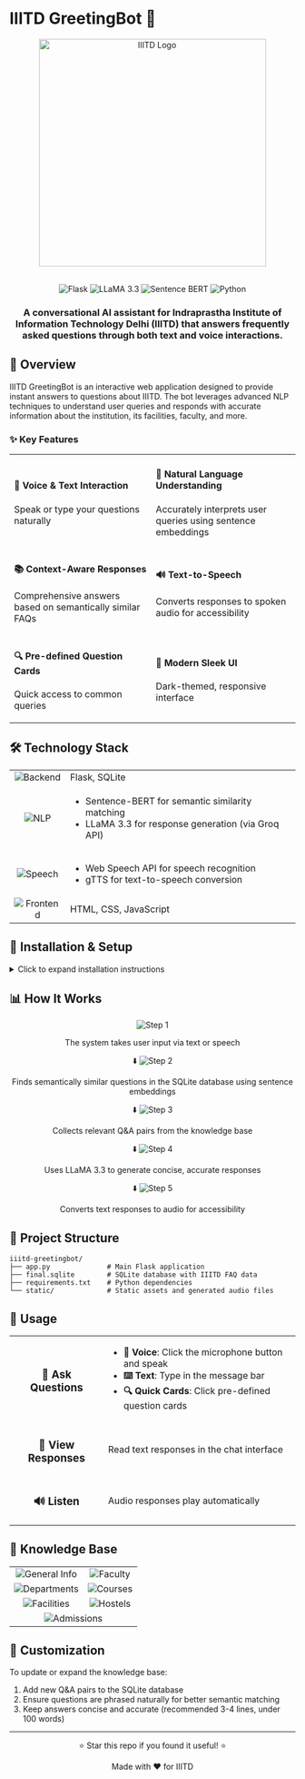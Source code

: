 # IIITD GreetingBot 🤖

<div align="center">
  <img src="https://www.iiitd.ac.in/sites/default/files/images/logo/style3colorsmall.png" alt="IIITD Logo" width="400"/>
  <br><br>
  <p>
    <img src="https://img.shields.io/badge/Flask-000000?style=for-the-badge&logo=flask&logoColor=white" alt="Flask"/>
    <img src="https://img.shields.io/badge/LLaMA_3.3-FF6F00?style=for-the-badge&logo=meta&logoColor=white" alt="LLaMA 3.3"/>
    <img src="https://img.shields.io/badge/Sentence_BERT-4285F4?style=for-the-badge&logo=bert&logoColor=white" alt="Sentence BERT"/>
    <img src="https://img.shields.io/badge/Python-3776AB?style=for-the-badge&logo=python&logoColor=white" alt="Python"/>
  </p>
  <h3>A conversational AI assistant for Indraprastha Institute of Information Technology Delhi (IIITD) that answers frequently asked questions through both text and voice interactions.</h3>
</div>

## 📌 Overview

IIITD GreetingBot is an interactive web application designed to provide instant answers to questions about IIITD. The bot leverages advanced NLP techniques to understand user queries and responds with accurate information about the institution, its facilities, faculty, and more.

### ✨ Key Features

<table>
  <tr>
    <td>
      <h4>🎤 Voice & Text Interaction</h4>
      <p>Speak or type your questions naturally</p>
    </td>
    <td>
      <h4>🧠 Natural Language Understanding</h4>
      <p>Accurately interprets user queries using sentence embeddings</p>
    </td>
  </tr>
  <tr>
    <td>
      <h4>📚 Context-Aware Responses</h4>
      <p>Comprehensive answers based on semantically similar FAQs</p>
    </td>
    <td>
      <h4>🔊 Text-to-Speech</h4>
      <p>Converts responses to spoken audio for accessibility</p>
    </td>
  </tr>
  <tr>
    <td>
      <h4>🔍 Pre-defined Question Cards</h4>
      <p>Quick access to common queries</p>
    </td>
    <td>
      <h4>🌃 Modern Sleek UI</h4>
      <p>Dark-themed, responsive interface</p>
    </td>
  </tr>
</table>

## 🛠️ Technology Stack

<div align="center">
  <table>
    <tr>
      <td align="center"><img src="https://img.shields.io/badge/Backend-darkblue?style=for-the-badge" alt="Backend"/></td>
      <td>Flask, SQLite</td>
    </tr>
    <tr>
      <td align="center"><img src="https://img.shields.io/badge/NLP-darkgreen?style=for-the-badge" alt="NLP"/></td>
      <td>
        <ul>
          <li>Sentence-BERT for semantic similarity matching</li>
          <li>LLaMA 3.3 for response generation (via Groq API)</li>
        </ul>
      </td>
    </tr>
    <tr>
      <td align="center"><img src="https://img.shields.io/badge/Speech-purple?style=for-the-badge" alt="Speech"/></td>
      <td>
        <ul>
          <li>Web Speech API for speech recognition</li>
          <li>gTTS for text-to-speech conversion</li>
        </ul>
      </td>
    </tr>
    <tr>
      <td align="center"><img src="https://img.shields.io/badge/Frontend-darkorange?style=for-the-badge" alt="Frontend"/></td>
      <td>HTML, CSS, JavaScript</td>
    </tr>
  </table>
</div>

## 🚀 Installation & Setup

<details>
<summary>Click to expand installation instructions</summary>

### Prerequisites
- Python 3.8+
- pip
- Groq API Key

### Step 1: Clone the Repository
```bash
git clone https://github.com/yourusername/iiitd-greetingbot.git
cd iiitd-greetingbot
```

### Step 2: Install Dependencies
```bash
pip install -r requirements.txt
```

### Step 3: Configure API Key
Set your Groq API key as an environment variable:
```bash
export GROQ_API_KEY="your_groq_api_key_here"
```

### Step 4: Run the Application
```bash
python app.py
```

The server will start at http://localhost:5000
</details>

## 📊 How It Works

<div align="center">
  <img src="https://img.shields.io/badge/1-Query_Processing-blue?style=for-the-badge" alt="Step 1"/>
  <p>The system takes user input via text or speech</p>
  ⬇️
  <img src="https://img.shields.io/badge/2-Semantic_Search-green?style=for-the-badge" alt="Step 2"/>
  <p>Finds semantically similar questions in the SQLite database using sentence embeddings</p>
  ⬇️
  <img src="https://img.shields.io/badge/3-Context_Building-yellow?style=for-the-badge" alt="Step 3"/>
  <p>Collects relevant Q&A pairs from the knowledge base</p>
  ⬇️
  <img src="https://img.shields.io/badge/4-Response_Generation-red?style=for-the-badge" alt="Step 4"/>
  <p>Uses LLaMA 3.3 to generate concise, accurate responses</p>
  ⬇️
  <img src="https://img.shields.io/badge/5-Text_to_Speech-purple?style=for-the-badge" alt="Step 5"/>
  <p>Converts text responses to audio for accessibility</p>
</div>

## 🔧 Project Structure

```
iiitd-greetingbot/
├── app.py              # Main Flask application
├── final.sqlite        # SQLite database with IIITD FAQ data
├── requirements.txt    # Python dependencies
└── static/             # Static assets and generated audio files
```

## 👥 Usage

<div align="center">
  <table>
    <tr>
      <td align="center"><h3>💬 Ask Questions</h3></td>
      <td>
        <ul>
          <li><b>🎤 Voice</b>: Click the microphone button and speak</li>
          <li><b>⌨️ Text</b>: Type in the message bar</li>
          <li><b>🔍 Quick Cards</b>: Click pre-defined question cards</li>
        </ul>
      </td>
    </tr>
    <tr>
      <td align="center"><h3>👀 View Responses</h3></td>
      <td>Read text responses in the chat interface</td>
    </tr>
    <tr>
      <td align="center"><h3>🔊 Listen</h3></td>
      <td>Audio responses play automatically</td>
    </tr>
  </table>
</div>


## 🧠 Knowledge Base

<div align="center">
  <table>
    <tr>
      <td align="center"><img src="https://img.shields.io/badge/IIITD-General-blue?style=for-the-badge" alt="General Info"/></td>
      <td align="center"><img src="https://img.shields.io/badge/Faculty-Profiles-green?style=for-the-badge" alt="Faculty"/></td>
    </tr>
    <tr>
      <td align="center"><img src="https://img.shields.io/badge/Department-Details-yellow?style=for-the-badge" alt="Departments"/></td>
      <td align="center"><img src="https://img.shields.io/badge/Course-Information-red?style=for-the-badge" alt="Courses"/></td>
    </tr>
    <tr>
      <td align="center"><img src="https://img.shields.io/badge/Campus-Facilities-purple?style=for-the-badge" alt="Facilities"/></td>
      <td align="center"><img src="https://img.shields.io/badge/Hostel-Accommodations-brown?style=for-the-badge" alt="Hostels"/></td>
    </tr>
    <tr>
      <td colspan="2" align="center"><img src="https://img.shields.io/badge/Admission-Procedures-teal?style=for-the-badge" alt="Admissions"/></td>
    </tr>
  </table>
</div>

## 📝 Customization

To update or expand the knowledge base:
1. Add new Q&A pairs to the SQLite database
2. Ensure questions are phrased naturally for better semantic matching
3. Keep answers concise and accurate (recommended 3-4 lines, under 100 words)

---

<div align="center">
  <p>⭐ Star this repo if you found it useful! ⭐</p>
  <p>Made with ❤️ for IIITD</p>
</div>
